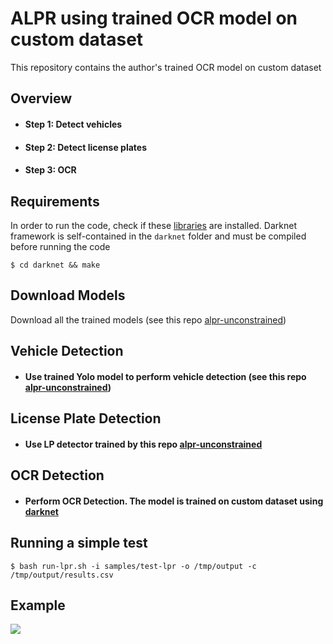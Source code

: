 # ALPR using trained OCR model on custom dataset

This repository contains the author's trained OCR model on custom dataset

## Overview

- #### Step 1: Detect vehicles
- #### Step 2: Detect license plates
- #### Step 3: OCR

## Requirements

In order to run the code, check if these [libraries](https://github.com/chenghanc/alpr-unconstrained/blob/alpr/version-alpr27) are installed. Darknet framework is self-contained in the `darknet` folder and must be compiled before running the code

```shellscript
$ cd darknet && make
```

## Download Models

Download all the trained models (see this repo [alpr-unconstrained](https://github.com/sergiomsilva/alpr-unconstrained))

## Vehicle Detection

- #### Use trained Yolo model to perform vehicle detection (see this repo [alpr-unconstrained](https://github.com/sergiomsilva/alpr-unconstrained))

## License Plate Detection

- #### Use LP detector trained by this repo [alpr-unconstrained](https://github.com/sergiomsilva/alpr-unconstrained)

## OCR Detection

- #### Perform OCR Detection. The model is trained on custom dataset using [darknet](https://github.com/AlexeyAB/darknet)

## Running a simple test

```shellscript
$ bash run-lpr.sh -i samples/test-lpr -o /tmp/output -c /tmp/output/results.csv
```

## Example
![](output/HKPseudoo7700108.jpg)

